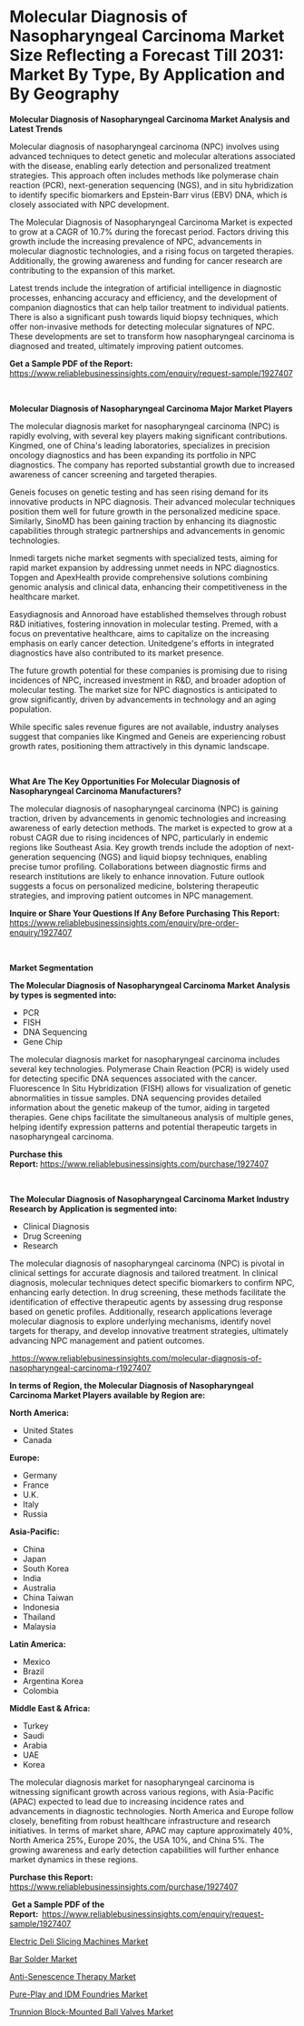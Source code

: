 <p><h1>Molecular Diagnosis of Nasopharyngeal Carcinoma Market Size Reflecting a Forecast Till 2031: Market By Type, By Application and By Geography</h1></p><p><strong>Molecular Diagnosis of Nasopharyngeal Carcinoma Market Analysis and Latest Trends</strong></p>
<p><p>Molecular diagnosis of nasopharyngeal carcinoma (NPC) involves using advanced techniques to detect genetic and molecular alterations associated with the disease, enabling early detection and personalized treatment strategies. This approach often includes methods like polymerase chain reaction (PCR), next-generation sequencing (NGS), and in situ hybridization to identify specific biomarkers and Epstein-Barr virus (EBV) DNA, which is closely associated with NPC development. </p><p>The Molecular Diagnosis of Nasopharyngeal Carcinoma Market is expected to grow at a CAGR of 10.7% during the forecast period. Factors driving this growth include the increasing prevalence of NPC, advancements in molecular diagnostic technologies, and a rising focus on targeted therapies. Additionally, the growing awareness and funding for cancer research are contributing to the expansion of this market.</p><p>Latest trends include the integration of artificial intelligence in diagnostic processes, enhancing accuracy and efficiency, and the development of companion diagnostics that can help tailor treatment to individual patients. There is also a significant push towards liquid biopsy techniques, which offer non-invasive methods for detecting molecular signatures of NPC. These developments are set to transform how nasopharyngeal carcinoma is diagnosed and treated, ultimately improving patient outcomes.</p></p>
<p><strong>Get a Sample PDF of the Report:&nbsp;</strong> <a href="https://www.reliablebusinessinsights.com/enquiry/request-sample/1927407?utm_campaign=57&utm_medium=2&utm_source=Github&utm_content=ia&utm_term=30102024&utm_id=molecular-diagnosis-of-nasopharyngeal-carcinoma">https://www.reliablebusinessinsights.com/enquiry/request-sample/1927407</a></p>
<p>&nbsp;</p>
<p><strong>Molecular Diagnosis of Nasopharyngeal Carcinoma Major Market Players</strong></p>
<p><p>The molecular diagnosis market for nasopharyngeal carcinoma (NPC) is rapidly evolving, with several key players making significant contributions. Kingmed, one of China's leading laboratories, specializes in precision oncology diagnostics and has been expanding its portfolio in NPC diagnostics. The company has reported substantial growth due to increased awareness of cancer screening and targeted therapies.</p><p>Geneis focuses on genetic testing and has seen rising demand for its innovative products in NPC diagnosis. Their advanced molecular techniques position them well for future growth in the personalized medicine space. Similarly, SinoMD has been gaining traction by enhancing its diagnostic capabilities through strategic partnerships and advancements in genomic technologies.</p><p>Inmedi targets niche market segments with specialized tests, aiming for rapid market expansion by addressing unmet needs in NPC diagnostics. Topgen and ApexHealth provide comprehensive solutions combining genomic analysis and clinical data, enhancing their competitiveness in the healthcare market.</p><p>Easydiagnosis and Annoroad have established themselves through robust R&D initiatives, fostering innovation in molecular testing. Premed, with a focus on preventative healthcare, aims to capitalize on the increasing emphasis on early cancer detection. Unitedgene's efforts in integrated diagnostics have also contributed to its market presence.</p><p>The future growth potential for these companies is promising due to rising incidences of NPC, increased investment in R&D, and broader adoption of molecular testing. The market size for NPC diagnostics is anticipated to grow significantly, driven by advancements in technology and an aging population.</p><p>While specific sales revenue figures are not available, industry analyses suggest that companies like Kingmed and Geneis are experiencing robust growth rates, positioning them attractively in this dynamic landscape.</p></p>
<p>&nbsp;</p>
<p><strong>What Are The Key Opportunities For Molecular Diagnosis of Nasopharyngeal Carcinoma Manufacturers?</strong></p>
<p><p>The molecular diagnosis of nasopharyngeal carcinoma (NPC) is gaining traction, driven by advancements in genomic technologies and increasing awareness of early detection methods. The market is expected to grow at a robust CAGR due to rising incidences of NPC, particularly in endemic regions like Southeast Asia. Key growth trends include the adoption of next-generation sequencing (NGS) and liquid biopsy techniques, enabling precise tumor profiling. Collaborations between diagnostic firms and research institutions are likely to enhance innovation. Future outlook suggests a focus on personalized medicine, bolstering therapeutic strategies, and improving patient outcomes in NPC management.</p></p>
<p><strong>Inquire or Share Your Questions If Any Before Purchasing This Report:</strong> <a href="https://www.reliablebusinessinsights.com/enquiry/pre-order-enquiry/1927407?utm_campaign=57&utm_medium=2&utm_source=Github&utm_content=ia&utm_term=30102024&utm_id=molecular-diagnosis-of-nasopharyngeal-carcinoma">https://www.reliablebusinessinsights.com/enquiry/pre-order-enquiry/1927407</a></p>
<p>&nbsp;</p>
<p><strong>Market Segmentation</strong></p>
<p><strong>The Molecular Diagnosis of Nasopharyngeal Carcinoma Market Analysis by types is segmented into:</strong></p>
<p><ul><li>PCR</li><li>FISH</li><li>DNA Sequencing</li><li>Gene Chip</li></ul></p>
<p><p>The molecular diagnosis market for nasopharyngeal carcinoma includes several key technologies. Polymerase Chain Reaction (PCR) is widely used for detecting specific DNA sequences associated with the cancer. Fluorescence In Situ Hybridization (FISH) allows for visualization of genetic abnormalities in tissue samples. DNA sequencing provides detailed information about the genetic makeup of the tumor, aiding in targeted therapies. Gene chips facilitate the simultaneous analysis of multiple genes, helping identify expression patterns and potential therapeutic targets in nasopharyngeal carcinoma.</p></p>
<p><strong>Purchase this Report:&nbsp;</strong><a href="https://www.reliablebusinessinsights.com/purchase/1927407?utm_campaign=57&utm_medium=2&utm_source=Github&utm_content=ia&utm_term=30102024&utm_id=molecular-diagnosis-of-nasopharyngeal-carcinoma">https://www.reliablebusinessinsights.com/purchase/1927407</a></p>
<p>&nbsp;</p>
<p><strong>The Molecular Diagnosis of Nasopharyngeal Carcinoma Market Industry Research by Application is segmented into:</strong></p>
<p><ul><li>Clinical Diagnosis</li><li>Drug Screening</li><li>Research</li></ul></p>
<p><p>The molecular diagnosis of nasopharyngeal carcinoma (NPC) is pivotal in clinical settings for accurate diagnosis and tailored treatment. In clinical diagnosis, molecular techniques detect specific biomarkers to confirm NPC, enhancing early detection. In drug screening, these methods facilitate the identification of effective therapeutic agents by assessing drug response based on genetic profiles. Additionally, research applications leverage molecular diagnosis to explore underlying mechanisms, identify novel targets for therapy, and develop innovative treatment strategies, ultimately advancing NPC management and patient outcomes.</p></p>
<p><a href="https://www.reliablebusinessinsights.com/molecular-diagnosis-of-nasopharyngeal-carcinoma-r1927407?utm_campaign=57&utm_medium=2&utm_source=Github&utm_content=ia&utm_term=30102024&utm_id=molecular-diagnosis-of-nasopharyngeal-carcinoma">&nbsp;https://www.reliablebusinessinsights.com/molecular-diagnosis-of-nasopharyngeal-carcinoma-r1927407</a></p>
<p><strong>In terms of Region, the Molecular Diagnosis of Nasopharyngeal Carcinoma Market Players available by Region are:</strong></p>
<p>
    <p> <strong> North America: </strong>
        <ul>
            <li>United States</li>
            <li>Canada</li>
        </ul>
        </p> 
    <p> <strong> Europe: </strong>
        <ul>
            <li>Germany</li>
            <li>France</li>
            <li>U.K.</li>
            <li>Italy</li>
            <li>Russia</li>
        </ul>
        </p> 
    <p> <strong> Asia-Pacific: </strong>
        <ul>
            <li>China</li>
            <li>Japan</li>
            <li>South Korea</li>
            <li>India</li>
            <li>Australia</li>
            <li>China Taiwan</li>
            <li>Indonesia</li>
            <li>Thailand</li>
            <li>Malaysia</li>
        </ul>
        </p> 
    <p> <strong> Latin America: </strong>
        <ul>
            <li>Mexico</li>
            <li>Brazil</li>
            <li>Argentina Korea</li>
            <li>Colombia</li>
        </ul>
        </p> 
    <p> <strong> Middle East & Africa: </strong>
        <ul>
            <li>Turkey</li>
            <li>Saudi</li>
            <li>Arabia</li>
            <li>UAE</li>
            <li>Korea</li>
        </ul>
    </p>
    </p>
<p><p>The molecular diagnosis market for nasopharyngeal carcinoma is witnessing significant growth across various regions, with Asia-Pacific (APAC) expected to lead due to increasing incidence rates and advancements in diagnostic technologies. North America and Europe follow closely, benefiting from robust healthcare infrastructure and research initiatives. In terms of market share, APAC may capture approximately 40%, North America 25%, Europe 20%, the USA 10%, and China 5%. The growing awareness and early detection capabilities will further enhance market dynamics in these regions.</p></p>
<p><strong>Purchase this Report: </strong><a href="https://www.reliablebusinessinsights.com/purchase/1927407?utm_campaign=57&utm_medium=2&utm_source=Github&utm_content=ia&utm_term=30102024&utm_id=molecular-diagnosis-of-nasopharyngeal-carcinoma">https://www.reliablebusinessinsights.com/purchase/1927407</a></p>
<p>&nbsp;<strong>Get a Sample PDF of the Report:&nbsp;&nbsp;</strong><a href="https://www.reliablebusinessinsights.com/enquiry/request-sample/1927407?utm_campaign=57&utm_medium=2&utm_source=Github&utm_content=ia&utm_term=30102024&utm_id=molecular-diagnosis-of-nasopharyngeal-carcinoma">https://www.reliablebusinessinsights.com/enquiry/request-sample/1927407</a></p>
<p><strong></strong></p>
<p><p><a href="https://issuu.com/reportprime-2/docs/electric-deli-slicing-machines-mark_e9ad29d3578143?utm_campaign=57&utm_medium=2&utm_source=Github&utm_content=ia&utm_term=30102024&utm_id=molecular-diagnosis-of-nasopharyngeal-carcinoma">Electric Deli Slicing Machines Market</a></p><p><a href="https://github.com/tenoreduwagley4rt/Market-Research-Report-List-1/blob/main/bar-solder-market.md?utm_campaign=57&utm_medium=2&utm_source=Github&utm_content=ia&utm_term=30102024&utm_id=molecular-diagnosis-of-nasopharyngeal-carcinoma">Bar Solder Market</a></p><p><a href="https://www.linkedin.com/pulse/global-anti-senescence-therapy-market-share-growth-opportunities-emmke?utm_campaign=57&utm_medium=2&utm_source=Github&utm_content=ia&utm_term=30102024&utm_id=molecular-diagnosis-of-nasopharyngeal-carcinoma">Anti-Senescence Therapy Market</a></p><p><a href="https://www.linkedin.com/pulse/pure-play-idm-foundries-sector-surge-136-growth-roadmap-2031-1enoe?utm_campaign=57&utm_medium=2&utm_source=Github&utm_content=ia&utm_term=30102024&utm_id=molecular-diagnosis-of-nasopharyngeal-carcinoma">Pure-Play and IDM Foundries Market</a></p><p><a href="https://issuu.com/reportprime-2/docs/trunnion-block-mounted-ball-valves-_8fd2c8c71c454e?utm_campaign=57&utm_medium=2&utm_source=Github&utm_content=ia&utm_term=30102024&utm_id=molecular-diagnosis-of-nasopharyngeal-carcinoma">Trunnion Block-Mounted Ball Valves Market</a></p></p>
